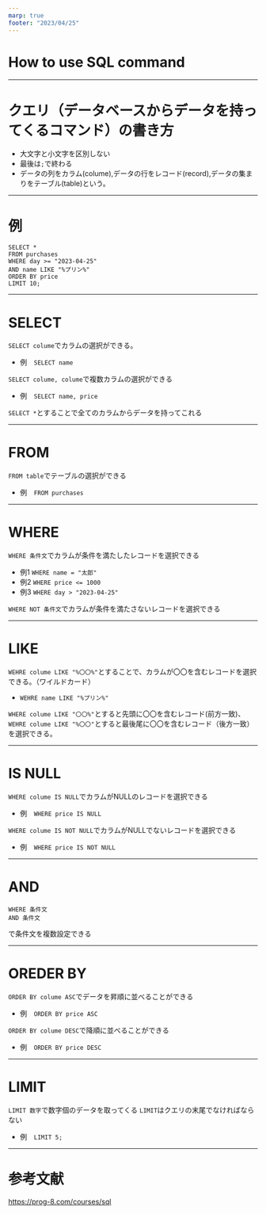 ```yaml
---
marp: true
footer: "2023/04/25"
---
```

# How to use SQL command
---
# クエリ（データベースからデータを持ってくるコマンド）の書き方
* 大文字と小文字を区別しない
* 最後は`;`で終わる
* データの列をカラム(colume),データの行をレコード(record),データの集まりをテーブル(table)という。

---
# 例

```
SELECT *
FROM purchases
WHERE day >= "2023-04-25"
AND name LIKE "%プリン%"
ORDER BY price
LIMIT 10;
```

---
# SELECT
`SELECT colume`でカラムの選択ができる。
* 例　`SELECT name`

`SELECT colume, colume`で複数カラムの選択ができる
* 例　`SELECT name, price`

`SELECT *`とすることで全てのカラムからデータを持ってこれる

---
# FROM
`FROM table`でテーブルの選択ができる
* 例　`FROM purchases`
---
# WHERE
`WHERE 条件文`でカラムが条件を満たしたレコードを選択できる
* 例1 `WHERE name = "太郎"`
* 例2 `WHERE price <= 1000`
* 例3 `WHERE day > "2023-04-25"`

`WHERE NOT 条件文`でカラムが条件を満たさないレコードを選択できる 

---
# LIKE
`WEHRE colume LIKE "%〇〇%"`とすることで、カラムが〇〇を含むレコードを選択できる。（ワイルドカード）
* `WEHRE name LIKE "%プリン%"`

`WHERE colume LIKE "〇〇%"`とすると先頭に〇〇を含むレコード(前方一致)、`WEHRE colume LIKE "%〇〇"`とすると最後尾に〇〇を含むレコード（後方一致）を選択できる。

---
# IS NULL
`WHERE colume IS NULL`でカラムがNULLのレコードを選択できる
* 例　`WHERE price IS NULL`

`WHERE colume IS NOT NULL`でカラムがNULLでないレコードを選択できる
* 例　`WHERE price IS NOT NULL`

---
# AND
```
WHERE 条件文
AND 条件文 
```
で条件文を複数設定できる

---
# OREDER BY 
`ORDER BY colume ASC`でデータを昇順に並べることができる
* 例　`ORDER BY price ASC`

`ORDER BY colume DESC`で降順に並べることができる
* 例　`ORDER BY price DESC`

---
# LIMIT 
`LIMIT 数字`で数字個のデータを取ってくる
`LIMIT`はクエリの末尾でなければならない
* 例　`LIMIT 5;`

---
# 参考文献
https://prog-8.com/courses/sql

